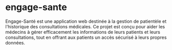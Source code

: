 # engage-sante
Engage-Santé est une application web destinée à la gestion de patientèle et l'historique des consultations médicales. Ce projet est conçu pour aider les médecins à gérer efficacement les informations de leurs patients et leurs consultations, tout en offrant aux patients un accès sécurisé à leurs propres données.
